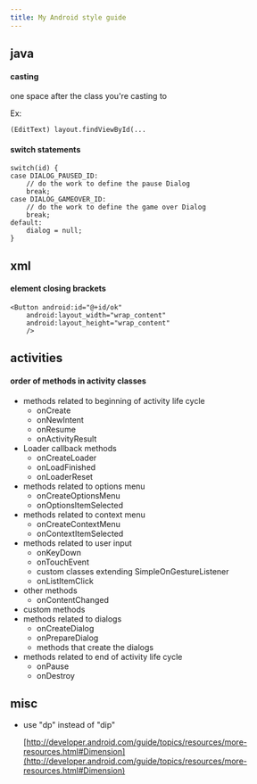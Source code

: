 ```yaml
---
title: My Android style guide
---
```


## java

#### casting

one space after the class you're casting to

Ex:

```
(EditText) layout.findViewById(...
```

#### switch statements

```
switch(id) {
case DIALOG_PAUSED_ID:
    // do the work to define the pause Dialog
    break;
case DIALOG_GAMEOVER_ID:
    // do the work to define the game over Dialog
    break;
default:
    dialog = null;
}
```

## xml

#### element closing brackets

```
<Button android:id="@+id/ok"
    android:layout_width="wrap_content"
    android:layout_height="wrap_content"
    />
```

## activities

#### order of methods in activity classes

- methods related to beginning of activity life cycle
  - onCreate
  - onNewIntent
  - onResume
  - onActivityResult
- Loader callback methods
  - onCreateLoader
  - onLoadFinished
  - onLoaderReset
- methods related to options menu
  - onCreateOptionsMenu
  - onOptionsItemSelected
- methods related to context menu
  - onCreateContextMenu
  - onContextItemSelected
- methods related to user input
  - onKeyDown
  - onTouchEvent
  - custom classes extending SimpleOnGestureListener
  - onListItemClick
- other methods
  - onContentChanged
- custom methods
- methods related to dialogs
  - onCreateDialog
  - onPrepareDialog
  - methods that create the dialogs
- methods related to end of activity life cycle
  - onPause
  - onDestroy

## misc

- use "dp" instead of "dip"

  [http://developer.android.com/guide/topics/resources/more-resources.html#Dimension](http://developer.android.com/guide/topics/resources/more-resources.html#Dimension)
